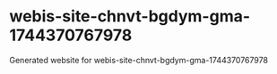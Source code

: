 # webis-site-chnvt-bgdym-gma-1744370767978
Generated website for webis-site-chnvt-bgdym-gma-1744370767978
